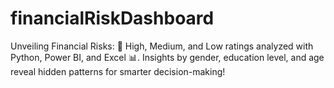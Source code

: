 # financialRiskDashboard
Unveiling Financial Risks: 🚦 High, Medium, and Low ratings analyzed with Python, Power BI, and Excel 📊. Insights by gender, education level, and age reveal hidden patterns for smarter decision-making!
